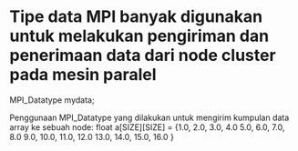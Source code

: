 # Tipe data MPI banyak digunakan untuk melakukan pengiriman dan penerimaan data dari node cluster pada mesin paralel

MPI_Datatype mydata;

Penggunaan MPI_Datatype yang dilakukan untuk mengirim kumpulan data array ke sebuah node:
float a[SIZE][SIZE] = 
 {1.0, 2.0, 3.0, 4.0
  5.0, 6.0, 7.0, 8.0
  9.0, 10.0, 11.0, 12.0
  13.0, 14.0, 15.0, 16.0
 }
